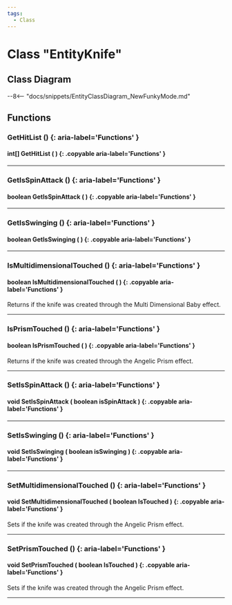 ```yaml
---
tags:
  - Class
---
```

# Class "EntityKnife"

## Class Diagram
--8<-- "docs/snippets/EntityClassDiagram_NewFunkyMode.md"
## Functions

### GetHitList () {: aria-label='Functions' }
#### int[] GetHitList ( ) {: .copyable aria-label='Functions' }

___
### GetIsSpinAttack () {: aria-label='Functions' }
#### boolean GetIsSpinAttack ( ) {: .copyable aria-label='Functions' }

___
### GetIsSwinging () {: aria-label='Functions' }
#### boolean GetIsSwinging ( ) {: .copyable aria-label='Functions' }

___
### IsMultidimensionalTouched () {: aria-label='Functions' }
#### boolean IsMultidimensionalTouched ( ) {: .copyable aria-label='Functions' }
Returns if the knife was created through the Multi Dimensional Baby effect.

___
### IsPrismTouched () {: aria-label='Functions' }
#### boolean IsPrismTouched ( ) {: .copyable aria-label='Functions' }
Returns if the knife was created through the Angelic Prism effect.

___
### SetIsSpinAttack () {: aria-label='Functions' }
#### void SetIsSpinAttack ( boolean isSpinAttack ) {: .copyable aria-label='Functions' }

___
### SetIsSwinging () {: aria-label='Functions' }
#### void SetIsSwinging ( boolean isSwinging ) {: .copyable aria-label='Functions' }

___
### SetMultidimensionalTouched () {: aria-label='Functions' }
#### void SetMultidimensionalTouched ( boolean IsTouched ) {: .copyable aria-label='Functions' }
Sets if the knife was created through the Angelic Prism effect.

___
### SetPrismTouched () {: aria-label='Functions' }
#### void SetPrismTouched ( boolean IsTouched ) {: .copyable aria-label='Functions' }
Sets if the knife was created through the Angelic Prism effect.

___
